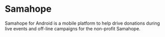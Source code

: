 # Samahope
Samahope for Android is a mobile platform to help drive donations during live events and off-line campaigns for the non-profit Samahope.
